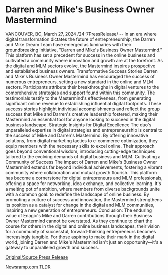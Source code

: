 # Darren and Mike's Business Owner Mastermind

VANCOUVER, BC, March 27, 2024 /24-7PressRelease/ -- In an era where digital transformation dictates the future of entrepreneurship, the Darren and Mike Dream Team have emerged as luminaries with their groundbreaking initiative, "Darren and Mike's Business Owner Mastermind." This platform has set a precedent for success in the online business and cultivated a community where innovation and growth are at the forefront. As the digital and MLM sectors evolve, the Mastermind inspires prospective and established business owners.  Transformative Success Stories Darren and Mike's Business Owner Mastermind has encouraged the success of numerous entrepreneurs, setting a new standard in the online and MLM sectors. Participants attribute their breakthroughs in digital ventures to the comprehensive strategies and support found within this community. The testimonials testify to the Mastermind's effectiveness, from generating significant online revenue to establishing influential digital footprints. These success stories highlight individual accomplishments and reflect the group success that Mike and Darren's creative leadership fostered, making their Mastermind an essential tool for anyone looking to succeed in the digital business landscape.  Strategic Insights for Digital Excellence The duo's unparalleled expertise in digital strategies and entrepreneurship is central to the success of Mike and Darren's Mastermind. By offering innovative solutions, from digital marketing tactics to e-commerce optimization, they equip members with the necessary skills to excel online. Their approach goes beyond conventional wisdom, introducing cutting-edge techniques tailored to the evolving demands of digital business and MLM.   Cultivating a Community of Success The impact of Darren and Mike's Business Owner Mastermind extends far beyond individual achievements, fostering a vibrant community where collaboration and mutual growth flourish. This platform has become a cornerstone for digital entrepreneurs and MLM professionals, offering a space for networking, idea exchange, and collective learning. It's a melting pot of ambition, where members from diverse backgrounds unite with a common goal: to redefine the landscape of online business. By promoting a culture of success and innovation, the Mastermind strengthens its position as a catalyst for change in the digital and MLM communities, inspiring a new generation of entrepreneurs.  Conclusion: The enduring value of Enagic's Mike and Darren contributions through their Business Owner Mastermind cannot be overstated. As they continue to chart the course for others in the digital and online business landscapes, their vision for a community of successful, forward-thinking entrepreneurs becomes increasingly tangible. For those aspiring to make their mark in the digital world, joining Darren and Mike's Mastermind isn't just an opportunity—it's a gateway to unparalleled growth and success. 

[Original/Source Press Release](https://www.24-7pressrelease.com/press-release/509577/darren-and-mikes-business-owner-mastermind) 

[Newsramp.com TLDR](https://newsramp.com/None) 